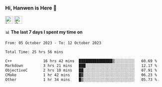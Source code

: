 ### Hi, Hanwen is Here 👋
<p>
	<a href="https://www.linkedin.com/in/liu-hanwen/"><img src="https://img.shields.io/badge/@hanwen-0A66C2?style=flat&logo=LinkedIn&logoColor=white" alt="Linkedin"  height="25px"/></a> 
	<a href="https://scholar.google.com/citations?user=HDF0su0AAAAJ"><img src="https://img.shields.io/badge/scholar-4385FE.svg?&style=plastic&logo=google-scholar&logoColor=white" alt="Google Scholar" height="25px"> </a>
</p>

📊 **The last 7 days I spent my time on** 
<!--START_SECTION:waka-->

```txt
From: 05 October 2023 - To: 12 October 2023

Total Time: 25 hrs 56 mins

C++              16 hrs 42 mins  ███████████████▒░░░░░░░░░   60.69 %
Markdown         3 hrs 21 mins   ███░░░░░░░░░░░░░░░░░░░░░░   12.17 %
ObjectiveC       2 hrs 10 mins   ██░░░░░░░░░░░░░░░░░░░░░░░   07.91 %
CMake            1 hr 42 mins    █▓░░░░░░░░░░░░░░░░░░░░░░░   06.23 %
Other            1 hr 34 mins    █▒░░░░░░░░░░░░░░░░░░░░░░░   05.73 %
```

<!--END_SECTION:waka-->


<!--
**david990917/david990917** is a ✨ _special_ ✨ repository because its `README.md` (this file) appears on your GitHub profile.

Here are some ideas to get you started:

- 🔭 I’m currently working on ...
- 🌱 I’m currently learning ...
- 👯 I’m looking to collaborate on ...
- 🤔 I’m looking for help with ...
- 💬 Ask me about ...
- 📫 How to reach me: ...
- 😄 Pronouns: ...
- ⚡ Fun fact: ...
-->

